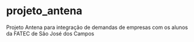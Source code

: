 # projeto_antena
Projeto Antena para integração de demandas de empresas com os alunos da FATEC de São José dos Campos
